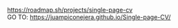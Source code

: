 https://roadmap.sh/projects/single-page-cv  
GO TO: https://juampiconejera.github.io/Single-page-CV/

